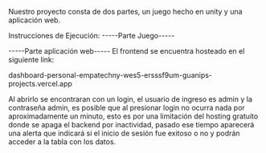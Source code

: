 Nuestro proyecto consta de dos partes, un juego hecho en unity y una aplicación web.

Instrucciones de Ejecución:
-----Parte Juego-----


-----Parte aplicación web-----
El frontend se encuentra hosteado en el siguiente link:

dashboard-personal-empatechny-wes5-ersssf9um-guanips-projects.vercel.app

Al abrirlo se encontraran con un login, el usuario de ingreso es admin y la contraseña admin, es posible que al presionar login no ocurra nada por aproximadamente un minuto, esto es por una limitación del hosting gratuito donde se apaga el backend por inactividad, pasado ese tiempo aparecerá una alerta que indicará si el inicio de sesión fue exitoso o no y podrán acceder a la tabla con los datos.
